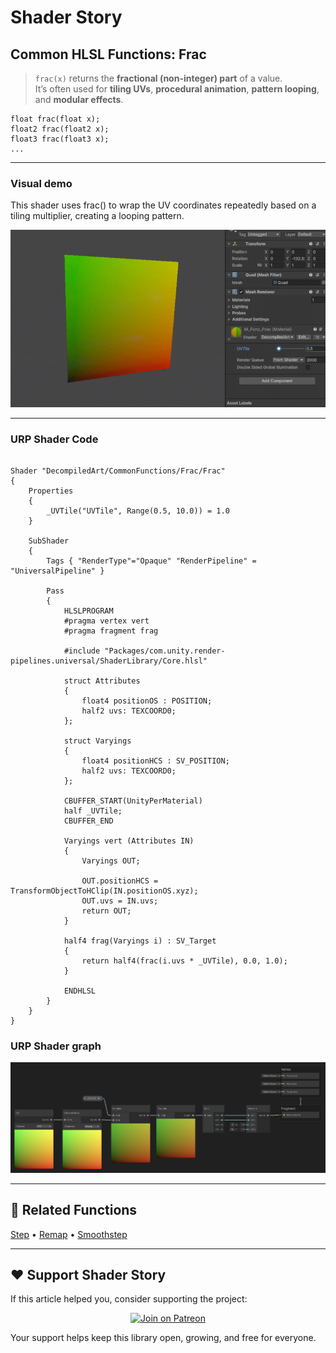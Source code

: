 # Shader Story

## Common HLSL Functions: Frac

> `frac(x)` returns the **fractional (non-integer) part** of a value.  
> It’s often used for **tiling UVs**, **procedural animation**, **pattern looping**, and **modular effects**.

```hlsl
float frac(float x);
float2 frac(float2 x);
float3 frac(float3 x);
...
```

---

### Visual demo 
This shader uses frac() to wrap the UV coordinates repeatedly based on a tiling multiplier, creating a looping pattern.

<p align="center">
<img src="https://github.com/DeGGeD/ShaderStory/blob/main/Resources/Images/Chapters/CommonFunctions/Frac/DA_CommonFuncs_Frac_Demo_01.gif" alt="Shader Story: Function - Frac" title="Shader Story: Function - Frac">
</p>

---
### URP Shader Code

```hlsl

Shader "DecompiledArt/CommonFunctions/Frac/Frac"
{
    Properties
    {
        _UVTile("UVTile", Range(0.5, 10.0)) = 1.0
    }

    SubShader
    {
        Tags { "RenderType"="Opaque" "RenderPipeline" = "UniversalPipeline" }

        Pass
        {
            HLSLPROGRAM
            #pragma vertex vert
            #pragma fragment frag

            #include "Packages/com.unity.render-pipelines.universal/ShaderLibrary/Core.hlsl"

            struct Attributes
            {
                float4 positionOS : POSITION;
                half2 uvs: TEXCOORD0;
            };

            struct Varyings
            {
                float4 positionHCS : SV_POSITION;
                half2 uvs: TEXCOORD0;
            };

            CBUFFER_START(UnityPerMaterial)
            half _UVTile;
            CBUFFER_END

            Varyings vert (Attributes IN)
            {
                Varyings OUT;

                OUT.positionHCS = TransformObjectToHClip(IN.positionOS.xyz);
                OUT.uvs = IN.uvs;
                return OUT;
            }

            half4 frag(Varyings i) : SV_Target
            {
                return half4(frac(i.uvs * _UVTile), 0.0, 1.0);
            }

            ENDHLSL
        }
    }
}

```

### URP Shader graph
<p align="center">
<img src="https://github.com/DeGGeD/ShaderStory/blob/main/Resources/Images/Chapters/CommonFunctions/Frac/DA_CommonFuncs_Frac_Graph_01.png" alt="Shader Story: Function - Frac" title="Shader Story: Function - Frac">
</p>

---

## 🔗 Related Functions

[Step]([../Step.md](https://github.com/DeGGeD/ShaderStory/blob/main/Chapters/CommonFunctions/Step.md)) • [Remap](https://github.com/DeGGeD/ShaderStory/blob/main/Chapters/CommonFunctions/Remap.md) • [Smoothstep](https://github.com/DeGGeD/ShaderStory/blob/main/Chapters/CommonFunctions/Smoothstep.md)

---

## ❤️ Support Shader Story

If this article helped you, consider supporting the project:

<p align="center">
  <a href="https://www.patreon.com/decompiled_art" target="_blank">
    <img src="https://img.shields.io/badge/Join%20on%20Patreon-%20Exclusive%20Updates%20%26%20Community-orange?style=for-the-badge&logo=patreon" alt="Join on Patreon">
  </a>
</p>

Your support helps keep this library open, growing, and free for everyone.

